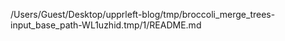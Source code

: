 /Users/Guest/Desktop/upprleft-blog/tmp/broccoli_merge_trees-input_base_path-WL1uzhid.tmp/1/README.md